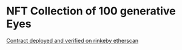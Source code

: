 # NFT Collection of 100 generative Eyes

[Contract deployed and verified on rinkeby etherscan](https://rinkeby.etherscan.io/address/0x969430Bdff9968a19637b0755d9ebC64B0685335)
